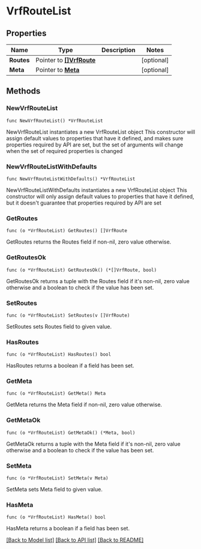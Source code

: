 # VrfRouteList

## Properties

Name | Type | Description | Notes
------------ | ------------- | ------------- | -------------
**Routes** | Pointer to [**[]VrfRoute**](VrfRoute.md) |  | [optional] 
**Meta** | Pointer to [**Meta**](Meta.md) |  | [optional] 

## Methods

### NewVrfRouteList

`func NewVrfRouteList() *VrfRouteList`

NewVrfRouteList instantiates a new VrfRouteList object
This constructor will assign default values to properties that have it defined,
and makes sure properties required by API are set, but the set of arguments
will change when the set of required properties is changed

### NewVrfRouteListWithDefaults

`func NewVrfRouteListWithDefaults() *VrfRouteList`

NewVrfRouteListWithDefaults instantiates a new VrfRouteList object
This constructor will only assign default values to properties that have it defined,
but it doesn't guarantee that properties required by API are set

### GetRoutes

`func (o *VrfRouteList) GetRoutes() []VrfRoute`

GetRoutes returns the Routes field if non-nil, zero value otherwise.

### GetRoutesOk

`func (o *VrfRouteList) GetRoutesOk() (*[]VrfRoute, bool)`

GetRoutesOk returns a tuple with the Routes field if it's non-nil, zero value otherwise
and a boolean to check if the value has been set.

### SetRoutes

`func (o *VrfRouteList) SetRoutes(v []VrfRoute)`

SetRoutes sets Routes field to given value.

### HasRoutes

`func (o *VrfRouteList) HasRoutes() bool`

HasRoutes returns a boolean if a field has been set.

### GetMeta

`func (o *VrfRouteList) GetMeta() Meta`

GetMeta returns the Meta field if non-nil, zero value otherwise.

### GetMetaOk

`func (o *VrfRouteList) GetMetaOk() (*Meta, bool)`

GetMetaOk returns a tuple with the Meta field if it's non-nil, zero value otherwise
and a boolean to check if the value has been set.

### SetMeta

`func (o *VrfRouteList) SetMeta(v Meta)`

SetMeta sets Meta field to given value.

### HasMeta

`func (o *VrfRouteList) HasMeta() bool`

HasMeta returns a boolean if a field has been set.


[[Back to Model list]](../README.md#documentation-for-models) [[Back to API list]](../README.md#documentation-for-api-endpoints) [[Back to README]](../README.md)


